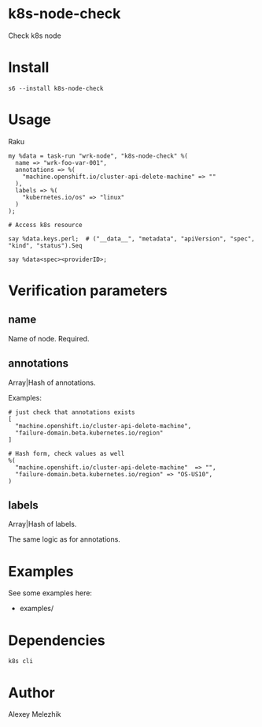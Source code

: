 # k8s-node-check

Check k8s node

# Install

    s6 --install k8s-node-check

# Usage

Raku

    my %data = task-run "wrk-node", "k8s-node-check" %(
      name => "wrk-foo-var-001",
      annotations => %(
        "machine.openshift.io/cluster-api-delete-machine" => ""
      ),
      labels => %(
        "kubernetes.io/os" => "linux"
      )
    );

    # Access k8s resource

    say %data.keys.perl;  # ("__data__", "metadata", "apiVersion", "spec", "kind", "status").Seq

    say %data<spec><providerID>;

# Verification parameters

## name

Name of node. Required.

## annotations

Array|Hash of annotations.

Examples:

    # just check that annotations exists
    [
      "machine.openshift.io/cluster-api-delete-machine",
      "failure-domain.beta.kubernetes.io/region"
    ]

    # Hash form, check values as well
    %(
      "machine.openshift.io/cluster-api-delete-machine"  => "",
      "failure-domain.beta.kubernetes.io/region" => "OS-US10",
    )

## labels

Array|Hash of labels.

The same logic as for annotations.

# Examples

See some examples here:

* examples/


# Dependencies

`k8s cli`

# Author

Alexey Melezhik
